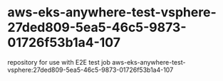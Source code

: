 # aws-eks-anywhere-test-vsphere-27ded809-5ea5-46c5-9873-01726f53b1a4-107
repository for use with E2E test job aws-eks-anywhere-test-vsphere:27ded809-5ea5-46c5-9873-01726f53b1a4-107
